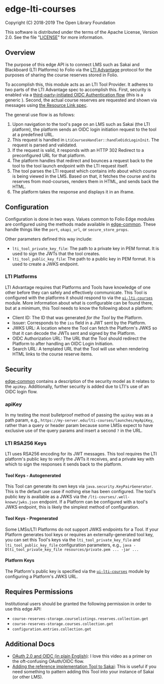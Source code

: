 # edge-lti-courses

Copyright (C) 2018-2019 The Open Library Foundation

This software is distributed under the terms of the Apache License,
Version 2.0. See the file "[LICENSE](LICENSE)" for more information.

## Overview

The purpose of this edge API is to connect LMS such as Sakai and Blackboard (LTI Platforms) to Folio via the [LTI Advantage](https://www.imsglobal.org/lti-advantage-overview) protocol for the purposes of sharing the course reserves stored in Folio.

To accomplish this, this module acts as an LTI Tool Provider. It adheres to two parts of the LTI Advantage spec to accomplish this. First, security is enabled via a [third-party-initiated OIDC Authentication flow](https://www.imsglobal.org/spec/security/v1p0/#platform-originating-messages) (this is a generic ). Second, the actual course reserves are requested and shown via messages using [the Resource Link spec](https://www.imsglobal.org/spec/lti/v1p3/#resource-link-launch-request-message).

The general use flow is as follows:

1. Upon navigation to the tool's page on an LMS such as Sakai (the LTI platform), the platform sends an OIDC login initiation request to the tool at a predefined URL.
1. This request is handled in `LtiCoursesHandler::handleOidcLoginInit`. The request is parsed and validated.
1. If the request is valid, it responds with an HTTP 302 Redirect to a preconfigured URL for that platform.
1. The platform handles that redirect and bounces a request back to the tool to the tool launch endpoint with the LTI request itself.
1. The tool parses the LTI request which contains info about which course is being viewed in the LMS. Based on that, it fetches the course and its reserves from mod-courses, renders them in HTML, and sends back the HTML.
1. The platform takes the response and displays it in an iframe.

## Configuration

Configuration is done in two ways. Values common to Folio Edge modules are configured using the methods made available in [edge-common](https://github.com/folio-org/edge-common). These handle things like the `port`, `okapi_url`, or `secure_store_props`.

Other parameters defined this way include:

- `lti_tool_private_key_file`: The path to a private key in PEM format. It is used to sign the JWTs that the tool creates.
- `lti_tool_public_key_file`: The path to a public key in PEM format. It is used to create a JWKS endpoint.

### LTI Platforms

LTI Advantage requires that Platforms and Tools have knowledge of one other before they can safely and effectively communicate. This Tool is configured with the platforms it should respond to via the [`ui-lti-courses`](https://github.com/doytch/ui-lti-courses) module. More information about what is configurable can be found there, but at a minimum, this Tool needs to know the following about a platform:

- Client ID: The ID that was generated _for the Tool_ by the Platform.
- Issuer: Corresponds to the `iss` field in a JWT sent by the Platform.
- JWKS URL: A location where the Tool can fetch the Platform's JWKS so that it can decode the JWTs sent and signed by the Platform.
- OIDC Authorization URL: The URL that the Tool should redirect the Platform to after handling an OIDC Login Initiation.
- Search URL: A templated URL that the Tool will use when rendering HTML links to the course reserve items.

## Security

[edge-common](https://github.com/folio-org/edge-common) contains a description of the security model as it relates to the `apiKey`. Additionally, further security is added due to LTI's use of an OIDC login flow.

### apiKey

In my testing the most bulletproof method of passing the `apiKey` was as a path param, e.g., `https://my-server.edu/lti-courses/launches/myApiKey`, rather than a query or header param because some LMSs expect to have exclusive use of the query params and insert a second `?` in the URL.

### LTI RSA256 Keys

LTI uses RSA256 encoding for its JWT messages. This tool requires the LTI platform's public key to verify the JWTs it receives, and a private key with which to sign the responses it sends back to the platform.

#### Tool Keys - Autogenerated

This Tool can generate its own keys via `java.security.KeyPairGenerator`. This is the default use case if nothing else has been configured. The tool's public key is available as a JWKS via the `/lti-courses/.well-known/jwks.json` endpoint. If a Platform can be configured with a tool's JWKS endpoint, this is likely the simplest method of configuration.

#### Tool Keys - Pregenerated

Some LMSs/LTI Platforms do not support JWKS endpoints for a Tool. If your Platform generates tool keys or requires an externally-generated tool key, you can set this Tool's keys via the `lti_tool_private_key_file` and `lti_tool_public_key_file` configuration parameters, e.g., `java -Dlti_tool_private_key_file resources/private.pem ... -jar ...`

#### Platform Keys

The Platform's public key is specified via the [`ui-lti-courses`](https://github.com/doytch/ui-lti-courses) module by configuring a Platform's JWKS URL.

## Requires Permissions

Institutional users should be granted the following permission in order to use this edge API:
- `course-reserves-storage.courselistings.reserves.collection.get`
- `course-reserves-storage.courses.collection.get`
- `configuration.entries.collection.get`

## Additional Docs

- [OAuth 2.0 and OIDC (in plain English)](https://www.youtube.com/watch?v=996OiexHze0): I love this video as a primer on the oft-confusing OAuth/OIDC flow.
- [Adding the reference implementation Tool to Sakai](https://github.com/sakaiproject/sakai/blob/master/basiclti/docs/IMS_RI.md): This is useful if you need something to pattern adding this Tool into your instance of Sakai (or other LMS).
